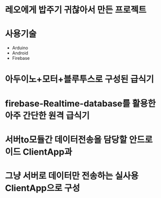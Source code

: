 # 레오에게 밥주기 귀찮아서 만든 프로젝트
# 사용기술
- Arduino
- Android
- Firebase

# 아두이노+모터+블루투스로 구성된 급식기
# firebase-Realtime-database를 활용한 아주 간단한 원격 급식기
# 서버to모듈간 데이터전송을 담당할 안드로이드 ClientApp과
# 그냥 서버로 데이터만 전송하는 실사용 ClientApp으로 구성
